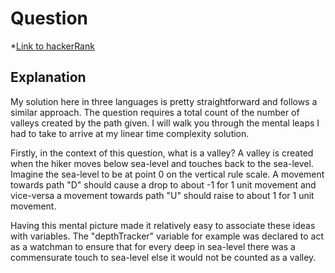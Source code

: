 # Question
 *[Link to hackerRank](https://www.hackerrank.com/challenges/counting-valleys/problem?h_l=interview&playlist_slugs%5B%5D=interview-preparation-kit&playlist_slugs%5B%5D=warmup)


 ## Explanation
My solution here in three languages is pretty straightforward and follows a similar approach. The question requires a total count of the number of valleys created by the path given. I will walk you through the mental leaps I had to take to arrive at my linear time complexity solution. 


Firstly, in the context of this question, what is a valley? A valley is created when the hiker moves below sea-level and touches back to the sea-level. Imagine the sea-level to be at point 0 on the vertical rule scale. A movement towards path "D" should cause a drop to about -1 for 1 unit movement and vice-versa a movement towards path "U" should raise to about 1 for 1 unit movement. 


Having this mental picture made it relatively easy to associate these ideas with variables. The "depthTracker" variable for example was declared to act as a watchman to ensure that for every deep in sea-level there was a commensurate touch to sea-level else it would not be counted as a valley. 
 

